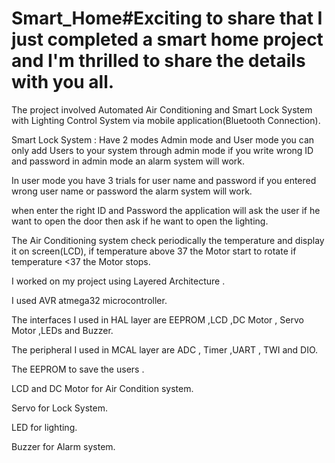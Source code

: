 # Smart_Home#Exciting to share that I just completed a smart home project and I'm thrilled to share the details with you all.

The project involved Automated Air Conditioning and Smart Lock System with Lighting Control System via mobile application(Bluetooth Connection).

Smart Lock System : Have 2 modes Admin mode and User mode you can only add Users to your system through admin mode if you write wrong ID and password in admin mode an alarm system will work.

In user mode you have 3 trials for user name and password if you entered wrong user name or password the alarm system will work.


when enter the right ID and Password the application will ask the user if he want to open the door then ask if he want to open the lighting.

The Air Conditioning system check periodically the temperature and display it on screen(LCD), if temperature above 37 the Motor start to rotate if temperature <37 the Motor stops.

I worked on my project using Layered Architecture .

I used AVR atmega32 microcontroller.

The interfaces I used in HAL layer are EEPROM ,LCD ,DC Motor , Servo Motor ,LEDs and Buzzer.

The peripheral I used in MCAL layer are ADC , Timer ,UART , TWI and DIO.


The EEPROM to save the users .

LCD and DC Motor for Air Condition system.

Servo for Lock System.

LED for lighting.

Buzzer for Alarm system.

